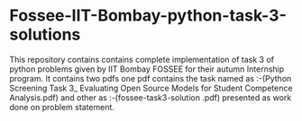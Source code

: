 # Fossee-IIT-Bombay-python-task-3-solutions
This repository contains contains complete implementation of task 3 of python problems given by IIT Bombay FOSSEE for their autumn Internship program.
It contains two pdfs one pdf contains the task named as :-(Python Screening Task 3_ Evaluating Open Source Models for Student Competence Analysis.pdf) and other as :-(fossee-task3-solution .pdf) presented as work done on problem statement.
